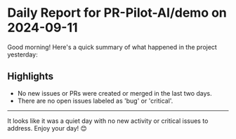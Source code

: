 # Daily Report for PR-Pilot-AI/demo on 2024-09-11

Good morning! Here's a quick summary of what happened in the project yesterday:

## Highlights
- No new issues or PRs were created or merged in the last two days.
- There are no open issues labeled as 'bug' or 'critical'.

---

It looks like it was a quiet day with no new activity or critical issues to address. Enjoy your day! 😊
